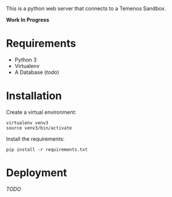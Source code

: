 This is a python web server that connects to a Temenos Sandbox.

**Work In Progress**

# Requirements

- Python 3
- Virtualenv
- A Database (*todo*)

# Installation

Create a virtual environment:

    virtualenv venv3
    source venv3/bin/activate
    
Install the requirements:

    pip install -r requirements.txt

# Deployment

*TODO*


